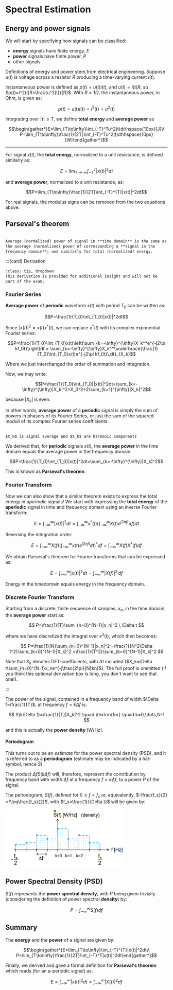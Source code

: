 # Spectral Estimation

## Energy and power signals

We will start by specifying how signals can be classified:

* **energy** signals have finite energy, $E$
* **power** signals have finite power, $P$
* other signals

Definitions of energy and power stem from electrical engineering. Suppose $u(t)$ is voltage across a resistor $R$ producing a time-varying current $i(t)$.

Instantaneous power is defined as $p(t)=u(t)i(t)$, and $u(t)=i(t)R$, so $p(t)=i^2(t)R=\frac{u^2(t)}{R}$. With $R=1\Omega$, the instantaneous power, in Ohm, is given as:

$$p(t)=u(t)i(t)=i^2(t)=u^2(t)$$

Integrating over $|t|\leq T$, we define **total energy** and **average power** as

$$\begin{gather*}E=\lim_{T\to\infty}\int_{-T}^Tu^2(t)dt\hspace{10px}[J]\\ P=\lim_{T\to\infty}\frac{1}{2T}\int_{-T}^Tu^2(t)dt\hspace{10px}[W]\end{gather*}$$

---

For signal $x(t)$, the **total energy**, normalized to a unit resistance, is defined similarly as:

$$E=\lim_{T\to\infty}\int_{-T}^T|x(t)|^2dt$$

and **average power**, normalized to a unit resistance, as:

$$P=\lim_{T\to\infty}\frac{1}{2T}\int_{-T}^{T}|x(t)|^2dt$$

For real signals, the modulus signs can be removed from the two equations above.

## Parseval's theorem

```{admonition} Definition

Average (normalized) power of signal in **time domain** is the same as the average (normalized) power of corresponding a **signal in the frequency domain**; and similarly for total (normalized) energy.

```

:::{card} Derivation

```{admonition} MUDE Exam Information
:class: tip, dropdown
This derivation is provided for additional insight and will not be part of the exam.
```

### Fourier Series

**Average power** of **periodic** waveform $x(t)$ with period $T_0$ can be written as:

$$P=\frac{1}{T_0}\int_{T_0}|x(t)|^2dt$$

Since $|x(t)|^2=x(t)x^*(t)$, we can replace $x^*(t)$ with its complex exponential Fourier series:

$$P=\frac{1}{T_0}\int_{T_0}x(t)\left(\sum_{k=-\infty}^{\infty}X_k^*e^{-j2\pi kf_0t}\right)dt = \sum_{k=-\infty}^{\infty}X_k^*\underbrace{\frac{1}{T_0}\int_{T_0}x(t)e^{-j2\pi kf_0t}\,dt}_{X_k}$$

Where we just interchanged the order of summation and integration.

Now, we may write:

$$P=\frac{1}{T_0}\int_{T_0}|x(t)|^2dt=\sum_{k=-\infty}^{\infty}|X_k|^2=X_0^2+2\sum_{k=1}^{\infty}|X_k|^2$$

because $|X_k|$ is even.

In other words, **average power** of a **periodic** signal is simply the sum of powers in phasors of its Fourier Series, or just the sum of the squared moduli of its complex Fourier series coefficients.

```{note}

$X_0$ is signal average and $X_k$ are harmonic components

```

We derived that, for **periodic** signals $x(t)$, the **average power** in the time domain equals the average power in the frequency domain:

$$P=\frac{1}{T_0}\int_{T_0}|x(t)|^2dt=\sum_{k=-\infty}^{\infty}|X_k|^2$$

This is known as **Parseval's theorem**.

### Fourier Transform

Now we can also show that a similar theorem exists to express the total energy in *aperiodic* signals! We start with expressing the **total energy** of the **aperiodic** signal in time and frequency domain using an inverse Fourier transform:

$$E=\int_{-\infty}^{\infty}|x(t)|^2dt=\int_{-\infty}^{\infty}x^*(t)\left(\int_{-\infty}^{\infty}X(f)e^{j2\pi ft}df\right)dt$$

Reversing the integration order:

$$E=\int_{-\infty}^{\infty}X(f)\left(\int_{-\infty}^{\infty}x(t)e^{j2\pi ft}dt\right)^*df=\int_{-\infty}^{\infty}X(f)X^*(f)df$$

We obtain Parseval's theorem for Fourier transforms that can be expressed as:

$$E=\int_{-\infty}^{\infty}|x(t)|^2dt=\int_{-\infty}^{\infty}|X(f)|^2\,df$$

Energy in the timedomain equals energy in the frequency domain.

### Discrete Fourier Transform

Starting from a discrete, finite sequence of samples, $x_n$, in the time domain, the **average power** start as:

$$
P=\frac{1}{T}\sum_{n=0}^{N-1}|x_n|^2 \,\Delta t
$$

where we have discretized the integral over $x^2(t)$, which then becomes:

$$
P=\frac{1}{N}\sum_{n=0}^{N-1}|x_n|^2
=\frac{1}{N^2\Delta t^2}\sum_{k=0}^{N-1}|X_k|^2
=\frac{1}{T^2}\sum_{k=0}^{N-1}|X_k|^2
$$

Note that $X_k$ denotes DFT-coefficients, with $\Delta t$ included ($X_k=\Delta t\sum_{n=0}^{N-1}x_ne^{-j\frac{2\pi}{N}kn}$). The full proof is ommitted (if you think this optional derivation box is long, you don't want to see that one!).

:::

The power of the signal, contained in a frequency band of width $\Delta f=\frac{1}{T}$, at frequency $f=k\Delta f$ is:

$$
S(k\Delta f)=\frac{1}{T}|X_k|^2 \quad \textrm{for} \quad k=0,\dots,N-1
$$

and this is actually the **power density** [W/Hz].

#### Periodogram

This turns out to be an *estimate* for the power spectral density (PSD), and it is referred to as a **periodogram** (estimate may be indicated by a hat-symbol, hence $\hat{S}$).

The product $\Delta fS(k\Delta f)$ will, therefore, represent the contribution by frequency band with width $\Delta f$ at a frequency $f=k\Delta f$, to a power $P$ of the signal.

The periodogram, $S(f)$, defined for $0\leq f<f_s$ or, equivalently, $-\frac{f_s}{2}<f\leq\frac{f_s}{2}$, with $f_s=\frac{1}{\Delta t}$ will be given by:

![periodogram](./figs/periodogram.png "periodogram")

## Power Spectral Density (PSD)

<!-- Over a limited time duration, $T$, one can still use the notion of **power** for energy signals:

$$\underbrace{x_T(t)}_{\text{truncated}}=\begin{cases}x(t):-\frac{T}{2}<t<\frac{T}{2}\\ 0: \text{otherwise}\end{cases}$$

Therefore:

$$P=\lim_{T\to\infty}\frac{1}{T}\int_{-\frac{T}{2}}^{\frac{T}{2}}|x(t)|^2dt=\lim_{T\to\infty}\int_{-\infty}^{\infty}|x_T(t)|^2dt$$

and, using Parseval's theorem:

$$P=\lim_{T\to\infty}\frac{1}{T}\int_{-\infty}^{\infty}|X_T(f)|^2df=\int_{-\infty}^{\infty}\underbrace{\lim_{T\to\infty}\frac{|X_T(f)|^2}{T}}_{S(f)}df$$ -->

$S(f)$ represents the **power spectral density**, with $P$ being given trivially (considering the definition of power spectral **density**) by:

$$P=\int_{-\infty}^{\infty}S(f)df$$

## Summary

The **energy** and the **power** of a signal are given by:

$$\begin{gather*}E=\lim_{T\to\infty}\int_{-T}^{T}|x(t)|^2dt\\ P=\lim_{T\to\infty}\frac{1}{2T}\int_{-T}^T|x(t)|^2dt\end{gather*}$$

Finally, we derived and gave a formal definition for **Parseval's theorem** which reads (for an a-periodic signal) as:

$$E=\int_{-\infty}^{\infty}|x(t)|^2dt=\int_{-\infty}^{\infty}|X(f)|^2df$$